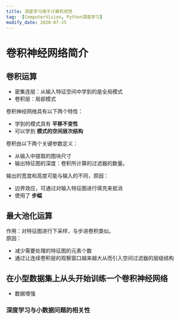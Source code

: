 ```yaml
---
title: 深度学习用于计算机视觉
tag:  [ComputerVision, Python深度学习]
modify_date: 2020-07-25
---
```

# 卷积神经网络简介
## 卷积运算
- 密集连层：从输入特征空间中学到的是全局模式
- 卷积层：局部模式

卷积神经网络具有以下两个特性：
- 学到的模式具有 __平移不变性__
- 可以学到 __模式的空间层次结构__

卷积由以下两个关键参数定义：
- 从输入中提取的图块尺寸
- 输出特征图的深度：卷积所计算的过滤器的数量。

输出的宽度和高度可能与输入的不同，原因：
- 边界效应，可通过对输入特征图进行填充来抵消
- 使用了 __步幅__

## 最大池化运算
作用：对特征图进行下采样，与步进卷积类似。   
原因：
- 减少需要处理的特征图的元素个数
- 通过让连续卷积层的观察窗口越来越大从而引入空间过滤器的层级结构

## 在小型数据集上从头开始训练一个卷积神经网络
- 数据增强

### 深度学习与小数据问题的相关性

